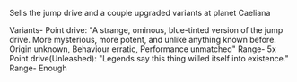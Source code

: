 Sells the jump drive and a couple upgraded variants at planet Caeliana

Variants-
Point drive: "A strange, ominous, blue-tinted version of the jump drive. More mysterious, more potent, and unlike anything known before. Origin  unknown, Behaviour erratic, Performance unmatched"
Range- 5x
Point drive(Unleashed): "Legends say this thing willed itself into existence."
Range- Enough
